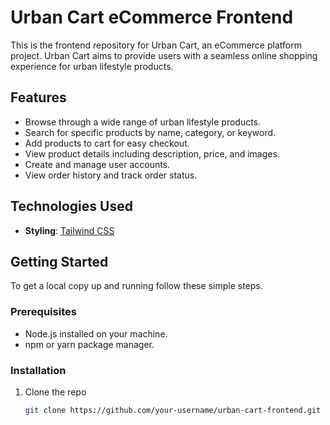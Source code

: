 # Urban Cart eCommerce Frontend

This is the frontend repository for Urban Cart, an eCommerce platform project. Urban Cart aims to provide users with a seamless online shopping experience for urban lifestyle products.

## Features

- Browse through a wide range of urban lifestyle products.
- Search for specific products by name, category, or keyword.
- Add products to cart for easy checkout.
- View product details including description, price, and images.
- Create and manage user accounts.
- View order history and track order status.

## Technologies Used

- **Styling**: [Tailwind CSS](https://tailwindcss.com/)


## Getting Started

To get a local copy up and running follow these simple steps.

### Prerequisites

- Node.js installed on your machine.
- npm or yarn package manager.

### Installation

1. Clone the repo
   ```sh
   git clone https://github.com/your-username/urban-cart-frontend.git
